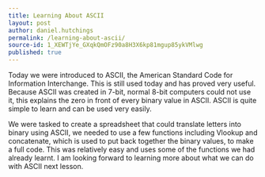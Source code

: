 ```yaml
---
title: Learning About ASCII
layout: post
author: daniel.hutchings
permalink: /learning-about-ascii/
source-id: 1_XEWTjYe_GXqkQmOFz90a8H3X6kp81mgup85ykVMlwg
published: true
---
```

Today we were introduced to ASCII, the American Standard Code for Information Interchange. This is still used today and has proved very useful. Because ASCII was created in 7-bit, normal 8-bit computers could not use it, this explains  the zero in front of every binary value in ASCII. ASCII is quite simple to learn and can be used very easily.

We were tasked to create a spreadsheet that could translate letters into binary using ASCII, we needed to use a few functions including Vlookup and concatenate, which is used to put back together the binary values, to make a full code. This was relatively easy and uses some of the functions we had already learnt. I am looking forward to learning more about what we can do with ASCII next lesson.

